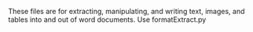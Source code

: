 These files are for extracting, manipulating, and writing text, images, and tables into and out of word documents.
Use formatExtract.py